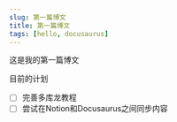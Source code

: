 ```yaml
---
slug: 第一篇博文
title: 第一篇博文
tags: [hello, docusaurus]
---
```

这是我的第一篇博文
<!-- truncate -->
目前的计划
- [ ] 完善多库龙教程
- [ ] 尝试在Notion和Docusaurus之间同步内容
